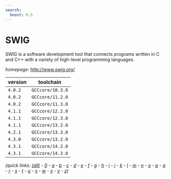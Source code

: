 ```yaml
---
search:
  boost: 0.5
---
```

# SWIG

SWIG is a software development tool that connects programs written in C and C++ with  a variety of high-level programming languages.

*homepage*: <http://www.swig.org/>

version | toolchain
--------|----------
``4.0.2`` | ``GCCcore/10.3.0``
``4.0.2`` | ``GCCcore/11.2.0``
``4.0.2`` | ``GCCcore/11.3.0``
``4.1.1`` | ``GCCcore/12.2.0``
``4.1.1`` | ``GCCcore/12.3.0``
``4.1.1`` | ``GCCcore/13.2.0``
``4.2.1`` | ``GCCcore/13.3.0``
``4.3.0`` | ``GCCcore/13.2.0``
``4.3.1`` | ``GCCcore/14.2.0``
``4.3.1`` | ``GCCcore/14.3.0``


*(quick links: [(all)](../index.md) - [0](../0/index.md) - [a](../a/index.md) - [b](../b/index.md) - [c](../c/index.md) - [d](../d/index.md) - [e](../e/index.md) - [f](../f/index.md) - [g](../g/index.md) - [h](../h/index.md) - [i](../i/index.md) - [j](../j/index.md) - [k](../k/index.md) - [l](../l/index.md) - [m](../m/index.md) - [n](../n/index.md) - [o](../o/index.md) - [p](../p/index.md) - [q](../q/index.md) - [r](../r/index.md) - [s](../s/index.md) - [t](../t/index.md) - [u](../u/index.md) - [v](../v/index.md) - [w](../w/index.md) - [x](../x/index.md) - [y](../y/index.md) - [z](../z/index.md))*

